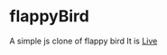 # flappyBird
A simple js clone of flappy bird
It is [Live](https://mohdfaizanrizvi.github.io/flappyBird) 
